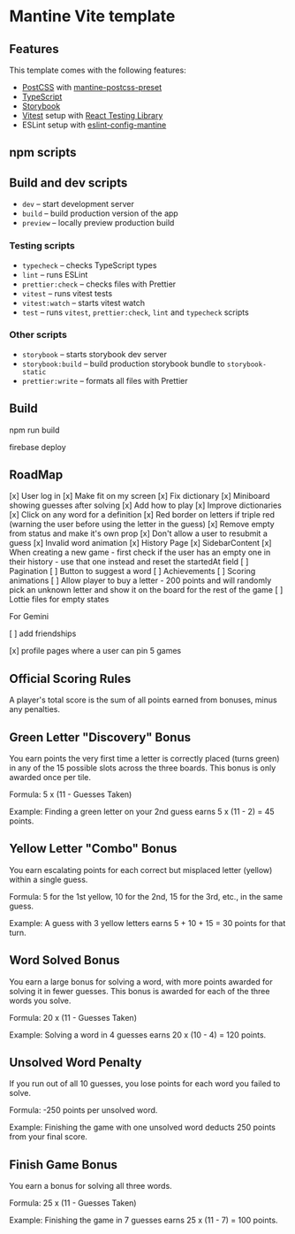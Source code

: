 # Mantine Vite template

## Features

This template comes with the following features:

- [PostCSS](https://postcss.org/) with [mantine-postcss-preset](https://mantine.dev/styles/postcss-preset)
- [TypeScript](https://www.typescriptlang.org/)
- [Storybook](https://storybook.js.org/)
- [Vitest](https://vitest.dev/) setup with [React Testing Library](https://testing-library.com/docs/react-testing-library/intro)
- ESLint setup with [eslint-config-mantine](https://github.com/mantinedev/eslint-config-mantine)

## npm scripts

## Build and dev scripts

- `dev` – start development server
- `build` – build production version of the app
- `preview` – locally preview production build

### Testing scripts

- `typecheck` – checks TypeScript types
- `lint` – runs ESLint
- `prettier:check` – checks files with Prettier
- `vitest` – runs vitest tests
- `vitest:watch` – starts vitest watch
- `test` – runs `vitest`, `prettier:check`, `lint` and `typecheck` scripts

### Other scripts

- `storybook` – starts storybook dev server
- `storybook:build` – build production storybook bundle to `storybook-static`
- `prettier:write` – formats all files with Prettier

## Build

npm run build

firebase deploy

## RoadMap

[x] User log in
[x] Make fit on my screen
[x] Fix dictionary
[x] Miniboard showing guesses after solving
[x] Add how to play
[x] Improve dictionaries
[x] Click on any word for a definition
[x] Red border on letters if triple red (warning the user before using the letter in the guess)
[x] Remove empty from status and make it's own prop
[x] Don't allow a user to resubmit a guess
[x] Invalid word animation
[x] History Page
[x] SidebarContent
[x] When creating a new game - first check if the user has an empty one in their history - use that one instead and reset the startedAt field
[ ] Pagination
[ ] Button to suggest a word
[ ] Achievements
[ ] Scoring animations
[ ] Allow player to buy a letter - 200 points and will randomly pick an unknown letter and show it on the board for the rest of the game
[ ] Lottie files for empty states

For Gemini

[ ] add friendships

[x] profile pages where a user can pin 5 games

## Official Scoring Rules

A player's total score is the sum of all points earned from bonuses, minus any penalties.

## Green Letter "Discovery" Bonus

You earn points the very first time a letter is correctly placed (turns green) in any of the 15 possible slots across the three boards. This bonus is only awarded once per tile.

Formula: 5 x (11 - Guesses Taken)

Example: Finding a green letter on your 2nd guess earns 5 x (11 - 2) = 45 points.

## Yellow Letter "Combo" Bonus

You earn escalating points for each correct but misplaced letter (yellow) within a single guess.

Formula: 5 for the 1st yellow, 10 for the 2nd, 15 for the 3rd, etc., in the same guess.

Example: A guess with 3 yellow letters earns 5 + 10 + 15 = 30 points for that turn.

## Word Solved Bonus

You earn a large bonus for solving a word, with more points awarded for solving it in fewer guesses. This bonus is awarded for each of the three words you solve.

Formula: 20 x (11 - Guesses Taken)

Example: Solving a word in 4 guesses earns 20 x (10 - 4) = 120 points.

## Unsolved Word Penalty

If you run out of all 10 guesses, you lose points for each word you failed to solve.

Formula: -250 points per unsolved word.

Example: Finishing the game with one unsolved word deducts 250 points from your final score.

## Finish Game Bonus

You earn a bonus for solving all three words.

Formula: 25 x (11 - Guesses Taken)

Example: Finishing the game in 7 guesses earns 25 x (11 - 7) = 100 points.
